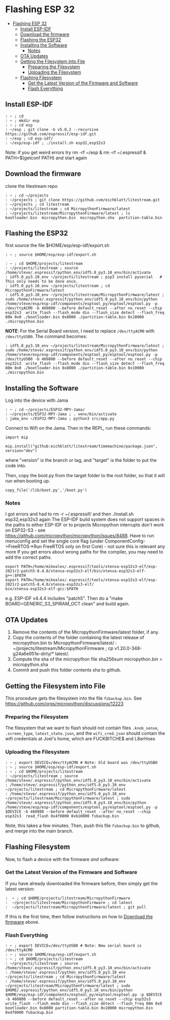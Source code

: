 # Flashing ESP 32

- [Flashing ESP 32](#flashing-esp-32)
  - [Install ESP-IDF](#install-esp-idf)
  - [Download the firmware](#download-the-firmware)
  - [Flashing the ESP32](#flashing-the-esp32)
  - [Installing the Software](#installing-the-software)
    - [Notes](#notes)
  - [OTA Updates](#ota-updates)
  - [Getting the Filesystem into File](#getting-the-filesystem-into-file)
    - [Preparing the Filesystem](#preparing-the-filesystem)
    - [Uploading the Filesystem](#uploading-the-filesystem)
  - [Flashing Filesystem](#flashing-filesystem)
    - [Get the Latest Version of the Firmware and Software](#get-the-latest-version-of-the-firmware-and-software)
    - [Flash Everything](#flash-everything)

## Install ESP-IDF

```{}
: ~ ; cd
: ~ ; mkdir esp
: ~ ; cd esp
: ~/esp ; git clone -b v5.0.2 --recursive https://github.com/espressif/esp-idf.git
: ~/esp ; cd esp-idf/
: ~/esp/esp-idf ; ./install.sh esp32,esp32s3
```

Note: if you get weird errors try rm -rf ~/esp & rm -rf ~/.espressif & PATH=$(getconf PATH) and start again

## Download the firmware

clone the litestream repo

```{}
: ~ ; cd ~/projects
: ~/projects ; git clone https://github.com/eichblatt/litestream.git
: ~/projects ; cd litestream
: ~/projects/litestream ; cd MicropythonFirmware/latest
: ~/projects/litestream/MicropythonFirmware/latest ; ls
bootloader.bin  micropython.bin  micropython.sha  partition-table.bin
```

## Flashing the ESP32

first source the file  $HOME/esp/esp-idf/export.sh

```{}
: ~ ; source $HOME/esp/esp-idf/export.sh 

: ~ ; cd $HOME/projects/litestream
: ~/projects/litestream ; source /home/steve/.espressif/python_env/idf5.0_py3.10_env/bin/activate
: idf5.0_py3.10_env ~/projects/litestream ; pip3 install pyserial   # This only needs to be done once.
: idf5.0_py3.10_env ~/projects/litestream ; cd MicropythonFirmware/latest
: idf5.0_py3.10_env ~/projects/litestream/MicropythonFirmware/latest ; sudo /home/steve/.espressif/python_env/idf5.0_py3.10_env/bin/python /home/steve/esp/esp-idf/components/esptool_py/esptool/esptool.py -p /dev/ttyACM0 -b 460800 --before default_reset --after no_reset --chip esp32s3  write_flash --flash_mode dio --flash_size detect --flash_freq 80m 0x0 ./bootloader.bin 0x8000 ./partition-table.bin 0x10000 ./micropython.bin
```

**NOTE**:
For the Serial Board version, I need to replace `/dev/ttyACM0` with `/dev/ttyUSB0`. The command becomes:

```{}
: idf5.0_py3.10_env ~/projects/litestream/MicropythonFirmware/latest ; sudo /home/steve/.espressif/python_env/idf5.0_py3.10_env/bin/python /home/steve/esp/esp-idf/components/esptool_py/esptool/esptool.py -p /dev/ttyUSB0 -b 460800 --before default_reset --after no_reset --chip esp32s3  write_flash --flash_mode dio --flash_size detect --flash_freq 80m 0x0 ./bootloader.bin 0x8000 ./partition-table.bin 0x10000 ./micropython.bin
```

## Installing the Software

Log into the device with Jama

```{}
: ~ ; cd ~/projects/ESP32-MPY-Jama/
: ~/projects/ESP32-MPY-Jama ; . venv/bin/activate
: jama_env ~/ESP32-MPY-Jama ; python3 src/app.py 
```

Connect to Wifi on the Jama. Then in the REPL, run these commands:

```{}
import mip

mip.install("github:eichblatt/litestream/timemachine/package.json", version="dev")

```

where "version" is the branch or tag, and "target" is the folder to put the code into.

Then, copy the boot.py from the target folder to the root folder, so that it will run when booting up.

```{}
copy_file('/lib/boot.py','/boot.py')
```

### Notes

I got errors and had to rm -r ~/.espressif/ and then ./install.sh esp32,esp32s3 again
The ESP-IDF build system does not support spaces in the paths to either ESP-IDF or to projects
Micropython interrupts don't work on ESP32-S3 - see <https://github.com/micropython/micropython/issues/8488>. Have to run menuconfig and set the single core flag (under ComponentConfig->FreeRTOS->Run FreeRTOS only on first Core) - not sure this is relevant any more
If you get errors about wrong paths for the compiler, you may need to add the correct paths.

```{}
export PATH=/home/mikealex/.espressif/tools/xtensa-esp32s3-elf/esp-2021r2-patch5-8.4.0/xtensa-esp32s3-elf/bin/xtensa-esp32s3-elf-g++:$PATH
export PATH=/home/mikealex/.espressif/tools/xtensa-esp32s3-elf/esp-2021r2-patch5-8.4.0/xtensa-esp32s3-elf/
bin/xtensa-esp32s3-elf-gcc:$PATH
```

e.g. ESP-IDF v4.4.4 includes "patch5". Then do a "make BOARD=GENERIC_S3_SPIRAM_OCT clean" and build again.

## OTA Updates

1. Remove the contents of the MicropythonFirmware/latest folder, if any.
2. Copy the contents of the folder containing the latest release of micropython.bin to MicropythonFirmware/latest/
: ~/projects/litestream/MicropythonFirmware ; cp v1.20.0-348-g24a6e951e-dirty/* latest/.
3. Compute the sha of the micropython file
    sha256sum micropython.bin > micropython.sha
4. Commit and push this folder contents sha to github.

## Getting the Filesystem into File

This procedure gets the filesystem into the file `fsbackup.bin`. See <https://github.com/orgs/micropython/discussions/12223>

### Preparing the Filesystem

The filesystem that we want to flash should not contain files `.knob_sense`, `.screen_type`, `latest_state.json`, and the `wifi_cred.json` should contain the wifi credentials at Joel's home, which are FUCKBITCHE$ and L8erHoes

### Uploading the Filesystem

```{}
: ~ ; export DEVICE=/dev/ttyACM0 # Note: Old board was /dev/ttyUSB0
: ~ ; source $HOME/esp/esp-idf/export.sh 
: ~ ; cd $HOME/projects/litestream
: ~/projects/litestream ; source /home/steve/.espressif/python_env/idf5.0_py3.10_env/bin/activate
: /home/steve/.espressif/python_env/idf5.0_py3.10_env ~/projects/litestream ; cd MicropythonFirmware/latest
: /home/steve/.espressif/python_env/idf5.0_py3.10_env ~/projects/litestream/MicropythonFirmware/latest ; sudo /home/steve/.espressif/python_env/idf5.0_py3.10_env/bin/python /home/steve/esp/esp-idf/components/esptool_py/esptool/esptool.py -p $DEVICE -b 460800 --before default_reset --after no_reset --chip esp32s3  read_flash 0x4f0000 0xb10000 fsbackup.bin
```

Note, this takes a few minutes.
Then, push this file `fsbackup.bin` to github, and merge into the main branch.

## Flashing Filesystem

Now, to flash a device with the firmware _and_ software:

### Get the Latest Version of the Firmware and Software

If you have already downloaded the firmware before, then simply get the latest version:

```{}
:  ~ ; cd $HOME/projects/litestream/MicropythonFirmware
:  ~/projects/litestream/MicropythonFirmware ; cd latest
:  ~/projects/litestream/MicropythonFirmware/latest ; git pull
```

If this is the first time, then follow instructions on how to [Download the firmware](#download-the-firmware) above.

### Flash Everything

```{}
: ~ ; export DEVICE=/dev/ttyUSB0 # Note: New serial board is /dev/ttyACM0
: ~ ; source $HOME/esp/esp-idf/export.sh 
: ~ ; cd $HOME/projects/litestream
: ~/projects/litestream ; source /home/steve/.espressif/python_env/idf5.0_py3.10_env/bin/activate
: /home/steve/.espressif/python_env/idf5.0_py3.10_env ~/projects/litestream ; cd MicropythonFirmware/latest
: /home/steve/.espressif/python_env/idf5.0_py3.10_env ~/projects/litestream/MicropythonFirmware/latest ; sudo $HOME/.espressif/python_env/idf5.0_py3.10_env/bin/python $HOME/esp/esp-idf/components/esptool_py/esptool/esptool.py -p $DEVICE -b 460800 --before default_reset --after no_reset --chip esp32s3  write_flash --flash_mode dio --flash_size detect --flash_freq 80m 0x0 bootloader.bin 0x8000 partition-table.bin 0x10000 micropython.bin 0x4f0000 fsbackup.bin
```
